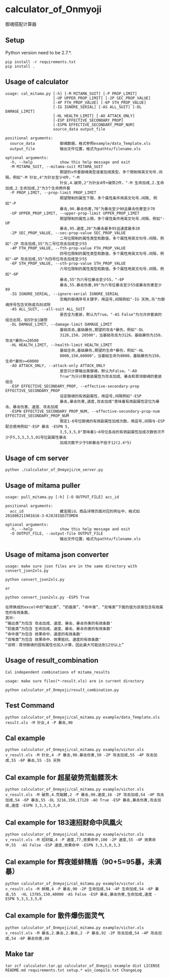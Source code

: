 # calculator\_of\_Onmyoji

御魂搭配计算器

## Setup

Python version need to be 2.7.*.

```
pip install -r requirements.txt  
pip install .
```


## Usage of calculator

```
usage: cal_mitama.py [-h] [-M MITAMA_SUIT] [-P PROP_LIMIT]
                     [-UP UPPER_PROP_LIMIT] [-2P SEC_PROP_VALUE]
                     [-4P FTH_PROP_VALUE] [-6P STH_PROP_VALUE]
                     [-IG IGNORE_SERIAL] [-AS ALL_SUIT] [-DL DAMAGE_LIMIT]
                     [-HL HEALTH_LIMIT] [-AO ATTACK_ONLY]
                     [-ESP EFFECTIVE_SECONDARY_PROP]
                     [-ESPN EFFECTIVE_SECONDARY_PROP_NUM]
                     source_data output_file

positional arguments:
  source_data           御魂数据，格式参照example/data_Template.xls
  output_file           输出文件位置，格式为pathto/filename.xls

optional arguments:
  -h, --help            show this help message and exit
  -M MITAMA_SUIT, --mitama-suit MITAMA_SUIT
                        期望的x件套御魂类型或者加成类型，多个限制用英文句号.间隔，例如"-M 针女,4"为针女至少4件，"-M
                        针女,4.破势,2"为针女4件+破势2件，"-M 生命加成,2.生命加成,2.生命加成,2"为3个生命两件套
  -P PROP_LIMIT, --prop-limit PROP_LIMIT
                        期望限制的属性下限，多个属性条件用英文句号.间隔, 例如"-P
                        暴击,90.暴击伤害,70"为暴击至少90且暴击伤害至少70
  -UP UPPER_PROP_LIMIT, --upper-prop-limit UPPER_PROP_LIMIT
                        期望限制的属性上限，多个属性条件用英文句号.间隔，例如"-UP
                        暴击,95.速度,20"为暴击最多95且速度最多20
  -2P SEC_PROP_VALUE, --sec-prop-value SEC_PROP_VALUE
                        二号位限制的属性类型和数值，多个属性用英文句号.间隔，例如"-2P 攻击加成,55"为二号位攻击加成至少55
  -4P FTH_PROP_VALUE, --fth-prop-value FTH_PROP_VALUE
                        四号位限制的属性类型和数值，多个属性用英文句号.间隔，例如"-4P 攻击加成,55"为四号位攻击加成至少55
  -6P STH_PROP_VALUE, --sth-prop-value STH_PROP_VALUE
                        六号位限制的属性类型和数值，多个属性用英文句号.间隔，例如"-6P
                        暴击,55"为六号位暴击至少55，"-6P
                        暴击,55.暴击伤害,89"为六号位暴击至少55或暴击伤害至少89
  -IG IGNORE_SERIAL, --ignore-serial IGNORE_SERIAL
                        忽略的御魂序号关键字，用逗号,间隔例如"-IG 天狗,鸟"为御魂序号包含天狗或鸟则滤除
  -AS ALL_SUIT, --all-suit ALL_SUIT
                        是否全为套装，默认为True。"-AS False"为允许非套装的组合出现，如5针女1破势
  -DL DAMAGE_LIMIT, --damage-limit DAMAGE_LIMIT
                        基础攻击,基础暴伤,期望的攻击*暴伤，例如"-DL
                        3126,150，20500"，当基础攻击为3126，基础暴伤为150，攻击*暴伤>=20500
  -HL HEALTH_LIMIT, --health-limit HEALTH_LIMIT
                        基础生命,基础暴伤,期望的生命*暴伤，例如"-HL
                        8000,150,60000"，当基础生命为8000，基础暴伤为150，生命*暴伤>=60000
  -AO ATTACK_ONLY, --attack-only ATTACK_ONLY
                        是否只计算输出类御魂，默认为False。"-AO
                        True"为只计算套装属性为攻击加成、暴击和首领御魂的套装组合
  -ESP EFFECTIVE_SECONDARY_PROP, --effective-secondary-prop EFFECTIVE_SECONDARY_PROP
                        设定御魂的有效副属性，用逗号,间隔例如"-ESP
                        暴击,暴击伤害,速度,攻击加成"意味着有效副属性定位为暴击、暴击伤害、速度、攻击加成
  -ESPN EFFECTIVE_SECONDARY_PROP_NUM, --effective-secondary-prop-num EFFECTIVE_SECONDARY_PROP_NUM
                        限定1-6号位御魂的有效副属性加成次数，用逗号,间隔与-ESP配合使用例如"-ESP 暴击 -ESPN 5,
                        3,5,3,5,0"意味着1~6号位各自的有效副属性加成次数依次不少于5,3,5,3,5,01号位副属性暴击
                        加成次数不少于5即暴击不低于12(2.4*5)
```

## Usage of cm server

```
python ./calculator_of_Onmyoji/cm_server.py
```

## Usage of mitama puller

```
usage: pull_mitama.py [-h] [-O OUTPUT_FILE] acc_id

positional arguments:
  acc_id                藏宝阁id，商品详情页面对应的网址中，格式如201806211901616-3-KJ8J8IQOJTOMD8

optional arguments:
  -h, --help            show this help message and exit
  -O OUTPUT_FILE, --output-file OUTPUT_FILE
                        输出文件位置，格式为pathto/filename.xls
```

## Usage of mitama json converter

```
usage: make sure json files are in the same directory with convert_json2xls.py

python convert_json2xls.py

or

python convert_json2xls.py -ESPS True
```

```
在转换成的excel中的“输出类”、“奶盾类”、“命中类”、“双堆类”下面的值为该类包含有效属性的有效条数，
其中:
“输出类”为包含 攻击加成、速度、暴击、暴击伤害的有效条数'
“奶盾类”为包含 生命加成、速度、暴击、暴击伤害的有效条数'
“命中类”为包含 效果命中、速度的有效条数'
“双堆类”为包含 效果命中、效果抵抗、速度的有效条数'
“说明：首领御魂的固有属性也加入计算，因此最大可能达到12分以上”
```

## Usage of result\_combination

```
Cal independent combinations of mitama_results

usage: make sure files(*-result.xls) are in current directory

python calculator_of_Onmyoji/result_combination.py
```

## Test Command
```python calculator_of_Onmyoji/cal_mitama.py example/data_Template.xls result.xls -M 针女,4 -P 暴击,90```

## Cal example
```python calculator_of_Onmyoji/cal_mitama.py example/victor.xls v_result.xls -M 针女,4 -P 暴击,90.暴击伤害,50 -2P 攻击加成,55 -4P 攻击加成,55 -6P 暴击,55 -IG 天狗```

## Cal example for 超星破势荒骷髅茨木
```python calculator_of_Onmyoji/cal_mitama.py example/victor.xls v_result.xls -M 破势,4.荒骷髅,2 -P 暴击,90.速度,16 -2P 攻击加成,54 -4P 攻击加成,54 -6P 暴击,55 -DL 3216,150,17120 -AO True -ESP 暴击,暴击伤害,攻击加成,速度 -ESPN 3,3,3,3,3,0```

## Cal example for 183速招财命中凤凰火
```python calculator_of_Onmyoji/cal_mitama.py example/victor.xls v_result.xls -M 招财猫,4 -P 速度,77,效果命中,100 -2P 速度,55 -4P 效果命中,55  -AS False -ESP 速度,效果命中 -ESPN 3,3,3,0,3,3```

## Cal example for 辉夜姬蚌精盾（90+5=95暴，未满暴）
```python calculator_of_Onmyoji/cal_mitama.py example/victor.xls v_result.xls -M 蚌精,4 -P 暴击,90 -2P 生命加成,54 -4P 生命加成,54 -6P 暴击,55  -HL 13785,150,40000 -AS False -ESP 暴击,暴击伤害,生命加成,速度 -ESPN 5,3,5,3,5,0```

## Cal example for 散件爆伤面灵气
```python calculator_of_Onmyoji/cal_mitama.py example/victor.xls v_result.xls -M 暴击,2.暴击,2.暴击,2 -P 暴击,92 -2P 攻击加成,54 -4P 攻击加成,54 -6P 暴击伤害,88```

## Make tar
```tar zcf calculator.tar.gz calculator_of_Onmyoji example dist LICENSE README.md requirements.txt setup.* win_compile.txt ChangeLog```
